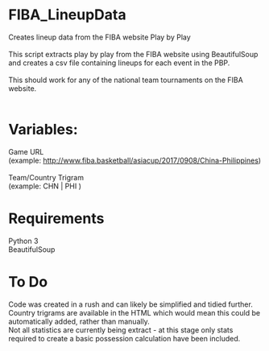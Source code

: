 # FIBA_LineupData

Creates lineup data from the FIBA website Play by Play<br>
<br>
This script extracts play by play from the FIBA website using BeautifulSoup and creates a csv file containing lineups for each event in the PBP.<br>
<br>
This should work for any of the national team tournaments on the FIBA website.<br>
<br>
# Variables:
Game URL<br>
(example: http://www.fiba.basketball/asiacup/2017/0908/China-Philippines)<br>
<br>
Team/Country Trigram<br>
(example: CHN | PHI )
<br>
# Requirements
Python 3<br>
BeautifulSoup
<br>
# To Do
Code was created in a rush and can likely be simplified and tidied further.<br>
Country trigrams are available in the HTML which would mean this could be automatically added, rather than manually.<br>
Not all statistics are currently being extract - at this stage only stats required to create a basic possession calculation have been included.
